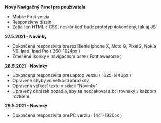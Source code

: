    **Nový Navigačný Panel pre používatela**

  - Mobile First verzia   
  - Responzívny dizajn   
  - Zatial len HTML a CSS, neskôr keď bude prototyp dokončený, tak aj JS  
      
      
**27.5.2021 - Novinky**  

  - Dokončená responzivita pre rozlíšenie Iphone X, Moto G, Pixel 2, Nokia N9, Ipad, Ipad Pro ( 360-1024px )
  - Zmenené Ikonky v navigačnom bare ( Font awesome )       

**28.5.2021 - Novinky**   
  - Dokončená responzivita pre Laptop verziu ( 1025-1440px )
  - Opravené chyby vo veľkosti obrázkov 
  - Opravená veľkosť textu v sekcii "Novinky"
  - Upravený obrázok pozadia, aby sa neopakoval a bol rovnaký v každom rozlíšení  

**29.5.2021 - Novinky**   
  - Dokončená responzivita pre PC verziu ( 1441-1920px )
  
